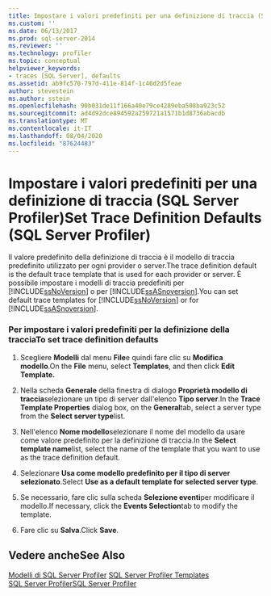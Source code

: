 ```yaml
---
title: Impostare i valori predefiniti per una definizione di traccia (SQL Server Profiler) | Microsoft Docs
ms.custom: ''
ms.date: 06/13/2017
ms.prod: sql-server-2014
ms.reviewer: ''
ms.technology: profiler
ms.topic: conceptual
helpviewer_keywords:
- traces [SQL Server], defaults
ms.assetid: ab9fc570-797d-411e-814f-1c46d2d5feae
author: stevestein
ms.author: sstein
ms.openlocfilehash: 90b031de11f166a40e79ce4289eba508ba923c52
ms.sourcegitcommit: ad4d92dce894592a259721a1571b1d8736abacdb
ms.translationtype: MT
ms.contentlocale: it-IT
ms.lasthandoff: 08/04/2020
ms.locfileid: "87624483"
---
```

# <a name="set-trace-definition-defaults-sql-server-profiler"></a><span data-ttu-id="da743-102">Impostare i valori predefiniti per una definizione di traccia (SQL Server Profiler)</span><span class="sxs-lookup"><span data-stu-id="da743-102">Set Trace Definition Defaults (SQL Server Profiler)</span></span>
  <span data-ttu-id="da743-103">Il valore predefinito della definizione di traccia è il modello di traccia predefinito utilizzato per ogni provider o server.</span><span class="sxs-lookup"><span data-stu-id="da743-103">The trace definition default is the default trace template that is used for each provider or server.</span></span> <span data-ttu-id="da743-104">È possibile impostare i modelli di traccia predefiniti per [!INCLUDE[ssNoVersion](../../includes/ssnoversion-md.md)] o per [!INCLUDE[ssASnoversion](../../includes/ssasnoversion-md.md)].</span><span class="sxs-lookup"><span data-stu-id="da743-104">You can set default trace templates for [!INCLUDE[ssNoVersion](../../includes/ssnoversion-md.md)] or for [!INCLUDE[ssASnoversion](../../includes/ssasnoversion-md.md)].</span></span>  
  
### <a name="to-set-trace-definition-defaults"></a><span data-ttu-id="da743-105">Per impostare i valori predefiniti per la definizione della traccia</span><span class="sxs-lookup"><span data-stu-id="da743-105">To set trace definition defaults</span></span>  
  
1.  <span data-ttu-id="da743-106">Scegliere **Modelli** dal menu **File**e quindi fare clic su **Modifica modello**.</span><span class="sxs-lookup"><span data-stu-id="da743-106">On the **File** menu, select **Templates**, and then click **Edit Template.**</span></span>  
  
2.  <span data-ttu-id="da743-107">Nella scheda **Generale** della finestra di dialogo **Proprietà modello di traccia**selezionare un tipo di server dall'elenco **Tipo server**.</span><span class="sxs-lookup"><span data-stu-id="da743-107">In the **Trace Template Properties** dialog box, on the **General**tab, select a server type from the **Select server type**list.</span></span>  
  
3.  <span data-ttu-id="da743-108">Nell'elenco **Nome modello**selezionare il nome del modello da usare come valore predefinito per la definizione di traccia.</span><span class="sxs-lookup"><span data-stu-id="da743-108">In the **Select template name**list, select the name of the template that you want to use as the trace definition default.</span></span>  
  
4.  <span data-ttu-id="da743-109">Selezionare **Usa come modello predefinito per il tipo di server selezionato**.</span><span class="sxs-lookup"><span data-stu-id="da743-109">Select **Use as a default template for selected server type**.</span></span>  
  
5.  <span data-ttu-id="da743-110">Se necessario, fare clic sulla scheda **Selezione eventi**per modificare il modello.</span><span class="sxs-lookup"><span data-stu-id="da743-110">If necessary, click the **Events Selection**tab to modify the template.</span></span>  
  
6.  <span data-ttu-id="da743-111">Fare clic su **Salva**.</span><span class="sxs-lookup"><span data-stu-id="da743-111">Click **Save**.</span></span>  
  
## <a name="see-also"></a><span data-ttu-id="da743-112">Vedere anche</span><span class="sxs-lookup"><span data-stu-id="da743-112">See Also</span></span>  
 <span data-ttu-id="da743-113">[Modelli di SQL Server Profiler](sql-server-profiler-templates.md) </span><span class="sxs-lookup"><span data-stu-id="da743-113">[SQL Server Profiler Templates](sql-server-profiler-templates.md) </span></span>  
 [<span data-ttu-id="da743-114">SQL Server Profiler</span><span class="sxs-lookup"><span data-stu-id="da743-114">SQL Server Profiler</span></span>](sql-server-profiler.md)  
  
  
